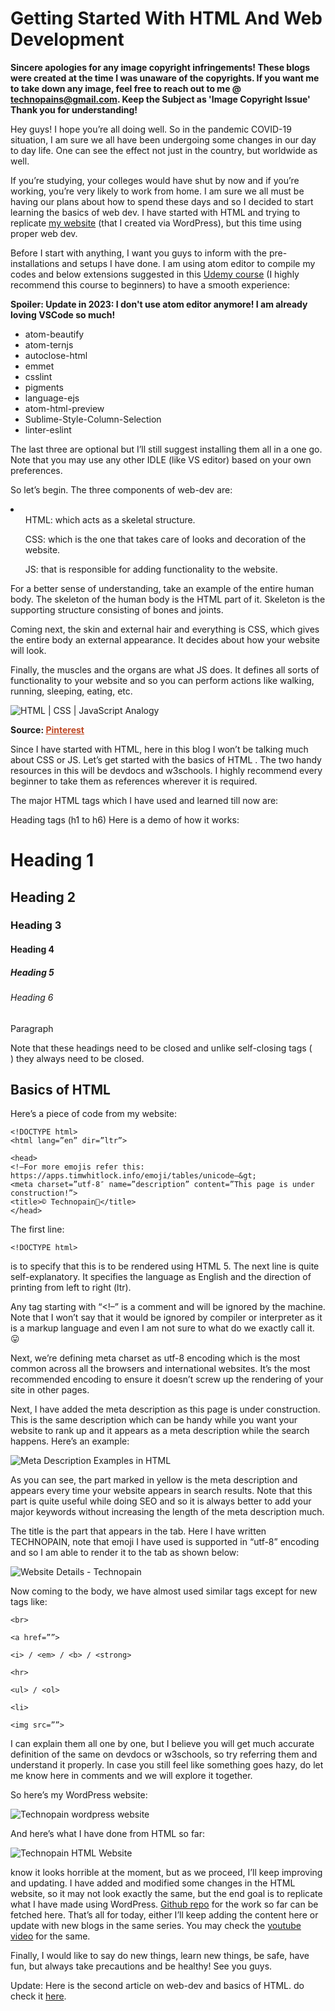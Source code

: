 # Getting Started With HTML And Web Development

**Sincere apologies for any image copyright infringements! These blogs were created at the time I was unaware of the copyrights. If you want me to take down any image, feel free to reach out to me @ technopains@gmail.com. Keep the Subject as 'Image Copyright Issue' Thank you for understanding!**

Hey guys! I hope you’re all doing well. So in the pandemic COVID-19 situation, I am sure we all have been undergoing some changes in our day to day life. One can see the effect not just in the country, but worldwide as well.

If you’re studying, your colleges would have shut by now and if you’re working, you’re very likely to work from home. I am sure we all must be having our plans about how to spend these days and so I decided to start learning the basics of web dev. I have started with HTML and trying to replicate [my website](https://technopain.wordpress.com/) (that I created via WordPress), but this time using proper web dev.

Before I start with anything, I want you guys to inform with the pre-installations and setups I have done. I am using atom editor to compile my codes and below extensions suggested in this [Udemy course](https://www.udemy.com/course/the-complete-web-development-bootcamp/learn/lecture/12287460?start=0#overview) (I highly recommend this course to beginners) to have a smooth experience:

**Spoiler: Update in 2023: I don't use atom editor anymore! I am already loving VSCode so much!**

- atom-beautify
- atom-ternjs
- autoclose-html
- emmet
- csslint
- pigments
- language-ejs
- atom-html-preview
- Sublime-Style-Column-Selection
- linter-eslint

The last three are optional but I’ll still suggest installing them all in a one go. Note that you may use any other IDLE (like VS editor) based on your own preferences.

So let’s begin. The three components of web-dev are:

<li>
<ol>HTML: which acts as a skeletal structure.</ol>
<ol>CSS: which is the one that takes care of looks and decoration of the website.</ol>
<ol>JS: that is responsible for adding functionality to the website.</ol>
</li>

For a better sense of understanding, take an example of the entire human body. The skeleton of the human body is the HTML part of it. Skeleton is the supporting structure consisting of bones and joints.

Coming next, the skin and external hair and everything is CSS, which gives the entire body an external appearance. It decides about how your website will look.

Finally, the muscles and the organs are what JS does. It defines all sorts of functionality to your website and so you can perform actions like walking, running, sleeping, eating, etc.

![HTML | CSS | JavaScript Analogy](https://i.pinimg.com/736x/46/92/cd/4692cdb7d1166b63fdef407b478d7d04.jpg)
<p><strong>Source: <a style="color: #BF4925;" href="https://www.pinterest.com/pin/815996026216430295/">Pinterest</a></strong></p>

Since I have started with HTML, here in this blog I won’t be talking much about CSS or JS. Let’s get started with the basics of HTML . The two handy resources in this will be devdocs and w3schools. I highly recommend every beginner to take them as references wherever it is required.

The major HTML tags which I have used and learned till now are:

Heading tags (h1 to h6)
Here is a demo of how it works:

<h1>Heading 1</h1>
<h2>Heading 2</h2>
<h3>Heading 3</h3>
<h4>Heading 4</h4>
<h5>Heading 5</h5>
<h6>Heading 6</h6>
<p>Paragraph</p>

Note that these headings need to be closed and unlike self-closing tags (<br>) they always need to be closed.

## Basics of HTML

Here’s a piece of code from my website:

```
<!DOCTYPE html>
<html lang=”en” dir=”ltr”>

<head>
<!–For more emojis refer this: https://apps.timwhitlock.info/emoji/tables/unicode–&gt;
<meta charset=”utf-8″ name=”description” content=”This page is under construction!”>
<title>© Technopain🚀</title>
</head>
```

The first line:

`<!DOCTYPE html>`


is to specify that this is to be rendered using HTML 5. The next line is quite self-explanatory.  It specifies the language as English and the direction of printing from left to right (ltr).

Any tag starting with “<!–” is a comment and will be ignored by the machine. Note that I won’t say that it would be ignored by compiler or interpreter as it is a markup language and even I am not sure to what do we exactly call it. 😛

Next, we’re defining meta charset as utf-8 encoding which is the most common across all the browsers and international websites. It’s the most recommended encoding to ensure it doesn’t screw up the rendering of your site in other pages.

Next, I have added the meta description as this page is under construction. This is the same description which can be handy while you want your website to rank up and it appears as a meta description while the search happens. Here’s an example:

![Meta Description Examples in HTML](https://technopain.files.wordpress.com/2020/03/mete_desc.jpg)

As you can see, the part marked in yellow is the meta description and appears every time your website appears in search results. Note that this part is quite useful while doing SEO and so it is always better to add your major keywords without increasing the length of the meta description much.

The title is the part that appears in the tab. Here I have written TECHNOPAIN, note that emoji I have used is supported in “utf-8” encoding and so I am able to render it to the tab as shown below:

![Website Details - Technopain](https://technopain.files.wordpress.com/2020/03/website_details.jpg)

Now coming to the body, we have almost used similar tags except for new tags like:

```
<br>

<a href=””>

<i> / <em> / <b> / <strong>

<hr>

<ul> / <ol>

<li>

<img src=””>
```
I can explain them all one by one, but I believe you will get much accurate definition of the same on devdocs or w3schools, so try referring them and understand it properly. In case you still feel like something goes hazy, do let me know here in comments and we will explore it together.

So here’s my WordPress website:

![Technopain wordpress website](https://technopain.files.wordpress.com/2020/03/wordpress_site.gif)

And here’s what I have done from HTML so far:

![Technopain HTML Website](https://technopain.files.wordpress.com/2020/03/html_website.gif)

 know it looks horrible at the moment, but as we proceed, I’ll keep improving and updating. I have added and modified some changes in the HTML website, so it may not look exactly the same, but the end goal is to replicate what I have made using WordPress. [Github repo](https://github.com/sedhha/technopain) for the work so far can be fetched here.
That’s all for today, either I’ll keep adding the content here or update with new blogs in the same series. You may check the [youtube video](https://youtu.be/6_z0wLbbkE4) for the same.

Finally, I would like to say do new things, learn new things, be safe, have fun, but always take precautions and be healthy! See you guys.

Update: Here is the second article on web-dev and basics of HTML. do check it [here](https://technopain.wordpress.com/2020/03/25/intermediate-level-coding-in-html/).


